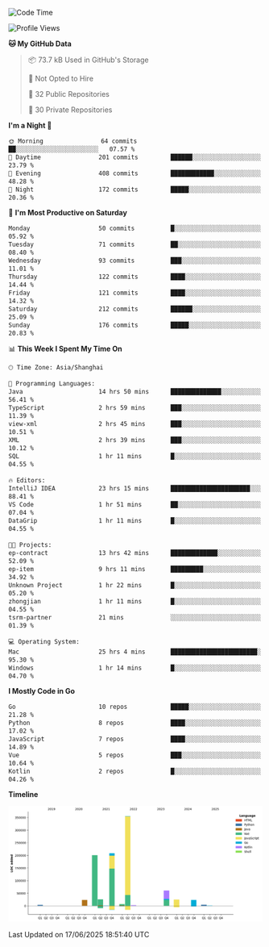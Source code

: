 <!--START_SECTION:waka-->
![Code Time](http://img.shields.io/badge/Code%20Time-4%2C219%20hrs%2013%20mins-blue)

![Profile Views](http://img.shields.io/badge/Profile%20Views-0-blue)

**🐱 My GitHub Data** 

> 📦 73.7 kB Used in GitHub's Storage 
 > 
> 🚫 Not Opted to Hire
 > 
> 📜 32 Public Repositories 
 > 
> 🔑 30 Private Repositories 
 > 
**I'm a Night 🦉** 

```text
🌞 Morning                64 commits          ██░░░░░░░░░░░░░░░░░░░░░░░   07.57 % 
🌆 Daytime                201 commits         ██████░░░░░░░░░░░░░░░░░░░   23.79 % 
🌃 Evening                408 commits         ████████████░░░░░░░░░░░░░   48.28 % 
🌙 Night                  172 commits         █████░░░░░░░░░░░░░░░░░░░░   20.36 % 
```
📅 **I'm Most Productive on Saturday** 

```text
Monday                   50 commits          █░░░░░░░░░░░░░░░░░░░░░░░░   05.92 % 
Tuesday                  71 commits          ██░░░░░░░░░░░░░░░░░░░░░░░   08.40 % 
Wednesday                93 commits          ███░░░░░░░░░░░░░░░░░░░░░░   11.01 % 
Thursday                 122 commits         ████░░░░░░░░░░░░░░░░░░░░░   14.44 % 
Friday                   121 commits         ████░░░░░░░░░░░░░░░░░░░░░   14.32 % 
Saturday                 212 commits         ██████░░░░░░░░░░░░░░░░░░░   25.09 % 
Sunday                   176 commits         █████░░░░░░░░░░░░░░░░░░░░   20.83 % 
```


📊 **This Week I Spent My Time On** 

```text
🕑︎ Time Zone: Asia/Shanghai

💬 Programming Languages: 
Java                     14 hrs 50 mins      ██████████████░░░░░░░░░░░   56.41 % 
TypeScript               2 hrs 59 mins       ███░░░░░░░░░░░░░░░░░░░░░░   11.39 % 
view-xml                 2 hrs 45 mins       ███░░░░░░░░░░░░░░░░░░░░░░   10.51 % 
XML                      2 hrs 39 mins       ███░░░░░░░░░░░░░░░░░░░░░░   10.12 % 
SQL                      1 hr 11 mins        █░░░░░░░░░░░░░░░░░░░░░░░░   04.55 % 

🔥 Editors: 
IntelliJ IDEA            23 hrs 15 mins      ██████████████████████░░░   88.41 % 
VS Code                  1 hr 51 mins        ██░░░░░░░░░░░░░░░░░░░░░░░   07.04 % 
DataGrip                 1 hr 11 mins        █░░░░░░░░░░░░░░░░░░░░░░░░   04.55 % 

🐱‍💻 Projects: 
ep-contract              13 hrs 42 mins      █████████████░░░░░░░░░░░░   52.09 % 
ep-item                  9 hrs 11 mins       █████████░░░░░░░░░░░░░░░░   34.92 % 
Unknown Project          1 hr 22 mins        █░░░░░░░░░░░░░░░░░░░░░░░░   05.20 % 
zhongjian                1 hr 11 mins        █░░░░░░░░░░░░░░░░░░░░░░░░   04.55 % 
tsrm-partner             21 mins             ░░░░░░░░░░░░░░░░░░░░░░░░░   01.39 % 

💻 Operating System: 
Mac                      25 hrs 4 mins       ████████████████████████░   95.30 % 
Windows                  1 hr 14 mins        █░░░░░░░░░░░░░░░░░░░░░░░░   04.70 % 
```

**I Mostly Code in Go** 

```text
Go                       10 repos            █████░░░░░░░░░░░░░░░░░░░░   21.28 % 
Python                   8 repos             ████░░░░░░░░░░░░░░░░░░░░░   17.02 % 
JavaScript               7 repos             ████░░░░░░░░░░░░░░░░░░░░░   14.89 % 
Vue                      5 repos             ███░░░░░░░░░░░░░░░░░░░░░░   10.64 % 
Kotlin                   2 repos             █░░░░░░░░░░░░░░░░░░░░░░░░   04.26 % 
```



**Timeline**

![Lines of Code chart](https://raw.githubusercontent.com/youtiaoguagua/youtiaoguagua/master/assets/bar_graph.png)


 Last Updated on 17/06/2025 18:51:40 UTC
<!--END_SECTION:waka-->